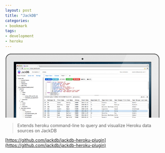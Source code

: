 ```yaml
---
layout: post
title: "JackDB"
categories:
- bookmark
tags:
- development
- heroku
---
```

![JackDB Screenshot](/images/posts/jackdb.png)

> Extends heroku command-line to query and visualize Heroku data sources on JackDB

[https://github.com/jackdb/jackdb-heroku-plugin](https://github.com/jackdb/jackdb-heroku-plugin)
